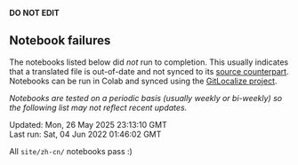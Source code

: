 __DO NOT EDIT__

## Notebook failures

The notebooks listed below did *not* run to completion. This usually indicates
that a translated file is out-of-date and not synced to its
[source counterpart](../en-snapshot/). Notebooks can be run in Colab and synced
using the [GitLocalize project](https://gitlocalize.com/tensorflow/docs-l10n).

*Notebooks are tested on a periodic basis (usually weekly or bi-weekly) so the
following list may not reflect recent updates.*

Updated: Mon, 26 May 2025 23:13:10 GMT<br/>
Last run: Sat, 04 Jun 2022 01:46:02 GMT

All <code>site/zh-cn/</code> notebooks pass :)

